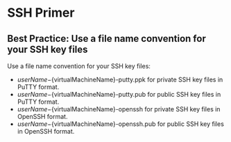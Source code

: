 # SSH Primer

## Best Practice: Use a file name convention for your SSH key files

Use a file name convention for your SSH key files:

* ${userName}-${virtualMachineName}-putty.ppk for private SSH key files in PuTTY format.
* ${userName}-${virtualMachineName}-putty.pub for public SSH key files in PuTTY format.
* ${userName}-${virtualMachineName}-openssh for private SSH key files in OpenSSH format.
* ${userName}-${virtualMachineName}-openssh.pub for public SSH key files in OpenSSH format.